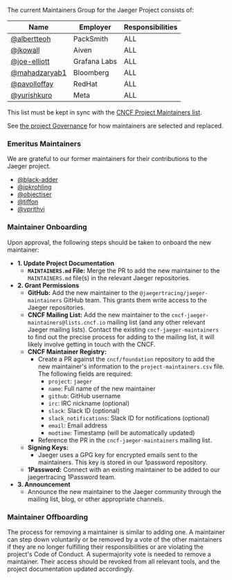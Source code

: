 The current Maintainers Group for the Jaeger Project consists of:

| Name | Employer | Responsibilities |
| ---- | -------- | ---------------- |
| [@albertteoh](https://github.com/albertteoh) | PackSmith | ALL | 
| [@jkowall](https://github.com/jkowall) | Aiven | ALL |
| [@joe-elliott](https://github.com/joe-elliott) | Grafana Labs | ALL |
| [@mahadzaryab1](https://github.com/mahadzaryab1) | Bloomberg | ALL |
| [@pavolloffay](https://github.com/pavolloffay) | RedHat | ALL |
| [@yurishkuro](https://github.com/yurishkuro) | Meta | ALL |

This list must be kept in sync with the [CNCF Project Maintainers list](https://github.com/cncf/foundation/blob/master/project-maintainers.csv).

See [the project Governance](./GOVERNANCE.md) for how maintainers are selected and replaced.

### Emeritus Maintainers

We are grateful to our former maintainers for their contributions to the Jaeger project.

* [@black-adder](https://github.com/black-adder)
* [@jpkrohling](https://github.com/jpkrohling)
* [@objectiser](https://github.com/objectiser)
* [@tiffon](https://github.com/tiffon)
* [@vprithvi](https://github.com/vprithvi)

### Maintainer Onboarding

Upon approval, the following steps should be taken to onboard the new maintainer:

*   **1. Update Project Documentation**
    *   **`MAINTAINERS.md` File:** Merge the PR to add the new maintainer to the `MAINTAINERS.md` file(s) in the relevant Jaeger repositories.
*   **2. Grant Permissions**
    *   **GitHub:** Add the new maintainer to the `@jaegertracing/jaeger-maintainers` GitHub team. This grants them write access to the Jaeger repositories.
    *   **CNCF Mailing List:** Add the new maintainer to the `cncf-jaeger-maintainers@lists.cncf.io` mailing list (and any other relevant Jaeger mailing lists). Contact the existing `cncf-jaeger-maintainers` to find out the precise process for adding to the mailing list, it will likely involve getting in touch with the CNCF.
    *   **CNCF Maintainer Registry:**
        *   Create a PR against the `cncf/foundation` repository to add the new maintainer's information to the `project-maintainers.csv` file. The following fields are required:
            *   `project`: `jaeger`
            *   `name`: Full name of the new maintainer
            *   `github`: GitHub username
            *   `irc`: IRC nickname (optional)
            *   `slack`: Slack ID (optional)
            *   `slack_notifications`: Slack ID for notifications (optional)
            *   `email`: Email address
            *   `modtime`: Timestamp (will be automatically updated)
        *   Reference the PR in the `cncf-jaeger-maintainers` mailing list.
    *   **Signing Keys:**
        *   Jaeger uses a GPG key for encrypted emails sent to the maintainers. This key is stored in our 1password repository. 
    *   **1Password:** Connect with an existing maintainer to be added to our jaegertracing 1Password team.
*   **3. Announcement**
    *   Announce the new maintainer to the Jaeger community through the mailing list, blog, or other appropriate channels.

### Maintainer Offboarding

The process for removing a maintainer is similar to adding one. A maintainer can step down voluntarily or be removed by a vote of the other maintainers if they are no longer fulfilling their responsibilities or are violating the project's Code of Conduct. A supermajority vote is needed to remove a maintainer. Their access should be revoked from all relevant tools, and the project documentation updated accordingly.
